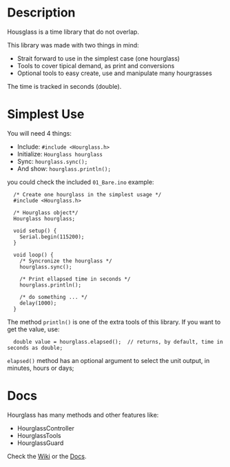 # Description

Housglass is a time library that do not overlap.

This library was made with two things in mind:

* Strait forward to use in the simplest case (one hourglass)
* Tools to cover tipical demand, as print and conversions
* Optional tools to easy create, use and manipulate many hourgrasses

The time is tracked in seconds (double).

# Simplest Use

You will need 4 things:

* Include: `#include <Hourglass.h>`
* Initialize: `Hourglass hourglass`
* Sync: `hourglass.sync();`
* And show: `hourglass.println();`

you could check the included `01_Bare.ino` example:

```{c++}
  /* Create one hourglass in the simplest usage */
  #include <Hourglass.h>

  /* Hourglass object*/
  Hourglass hourglass;

  void setup() {
    Serial.begin(115200);
  }

  void loop() {
    /* Syncronize the hourglass */
    hourglass.sync();

    /* Print ellapsed time in seconds */
    hourglass.println();

    /* do something ... */
    delay(1000);
  }
```

The method `println()` is one of the extra tools of this library. If you want to get the value, use:

```{c++}
  double value = hourglass.elapsed();  // returns, by default, time in seconds as double;
```

`elapsed()` method has an optional argument to select the unit output, in minutes, hours or days;

# Docs

Hourglass has many methods and other features like:

* HourglassController
* HourglassTools
* HourglassGuard

Check the [Wiki](https://github.com/davidvazteixeira/Hourglass/wiki) or the [Docs](https://github.com/davidvazteixeira/Hourglass/tree/main/docs/docs.md).